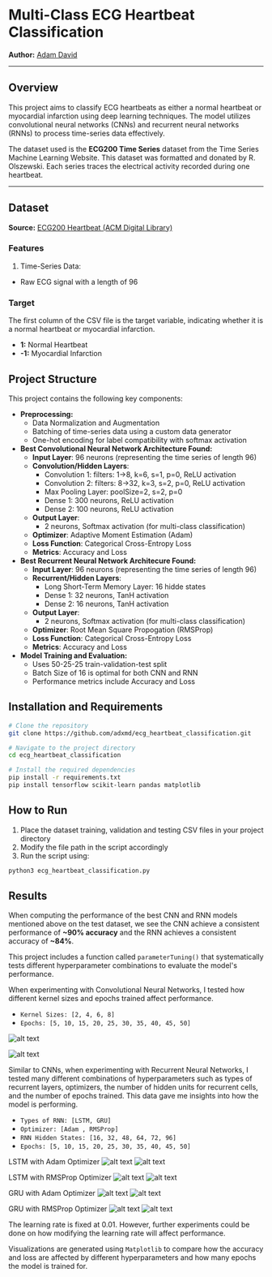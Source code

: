 # Multi-Class ECG Heartbeat Classification

**Author:** [Adam David](https://www.adamdavid.dev)

---

## Overview  
This project aims to classify ECG heartbeats as either a normal heartbeat or myocardial infarction using deep learning techniques. The model utilizes convolutional neural networks (CNNs) and recurrent neural networks (RNNs) to process time-series data effectively.

The dataset used is the **ECG200 Time Series** dataset from the Time Series Machine Learning Website. This dataset was formatted and donated by R. Olszewski. Each series traces the electrical activity recorded during one heartbeat. 

---

## Dataset  
**Source:** [ECG200 Heartbeat (ACM Digital Library)](https://dl.acm.org/doi/book/10.5555/935627)  

### Features  
1. Time-Series Data:
- Raw ECG signal with a length of 96

### Target  
The first column of the CSV file is the target variable, indicating whether it is a normal heartbeat or myocardial infarction. 
- **1:** Normal Heartbeat  
- **-1:** Myocardial Infarction  

## Project Structure  
This project contains the following key components:  
- **Preprocessing:**
    - Data Normalization and Augmentation
    - Batching of time-series data using a custom data generator
    - One-hot encoding for label compatibility with softmax activation
- **Best Convolutional Neural Network Architecture Found:**  
    - **Input Layer**: 96 neurons (representing the time series of length 96)  
    - **Convolution/Hidden Layers**:
        - Convolution 1: filters: 1->8, k=6, s=1, p=0, ReLU activation
        - Convolution 2: filters: 8->32, k=3, s=2, p=0, ReLU activation
        - Max Pooling Layer: poolSize=2, s=2, p=0
        - Dense 1: 300 neurons, ReLU activation  
        - Dense 2: 100 neurons, ReLU activation   
    - **Output Layer**:  
        - 2 neurons, Softmax activation (for multi-class classification)  
    - **Optimizer**: Adaptive Moment Estimation (Adam)  
    - **Loss Function**: Categorical Cross-Entropy Loss 
    - **Metrics**: Accuracy and Loss
- **Best Recurrent Neural Network Architecure Found:**
    - **Input Layer**: 96 neurons (representing the time series of length 96)  
    - **Recurrent/Hidden Layers**:
        - Long Short-Term Memory Layer: 16 hidde states
        - Dense 1: 32 neurons, TanH activation  
        - Dense 2: 16 neurons, TanH activation   
    - **Output Layer**:  
        - 2 neurons, Softmax activation (for multi-class classification)  
    - **Optimizer**: Root Mean Square Propogation (RMSProp)
    - **Loss Function**: Categorical Cross-Entropy Loss 
    - **Metrics**: Accuracy and Loss
- **Model Training and Evaluation:**  
    - Uses 50-25-25 train-validation-test split
    - Batch Size of 16 is optimal for both CNN and RNN
    - Performance metrics include Accuracy and Loss

## Installation and Requirements  

```bash
# Clone the repository
git clone https://github.com/adxmd/ecg_heartbeat_classification.git

# Navigate to the project directory
cd ecg_heartbeat_classification

# Install the required dependencies
pip install -r requirements.txt
pip install tensorflow scikit-learn pandas matplotlib
```

## How to Run

1. Place the dataset training, validation and testing CSV files in your project directory
2. Modify the file path in the script accordingly
3. Run the script using: 

```bash
python3 ecg_heartbeat_classification.py
```


## Results

When computing the performance of the best CNN and RNN models mentioned above on the test dataset, we see the CNN achieve a consistent performance of **~90% accuracy** and the RNN achieves a consistent accuracy of **~84%**.

This project includes a function called `parameterTuning()` that systematically tests different hyperparameter combinations to evaluate the model's performance.

When experimenting with Convolutional Neural Networks, I tested how different kernel sizes and epochs trained affect performance.
- `Kernel Sizes: [2, 4, 6, 8]`
- `Epochs: [5, 10, 15, 20, 25, 30, 35, 40, 45, 50]`

![alt text](https://github.com/adxmd/ecg_heartbeat_classification/blob/main/experiments/cnn_kernel_exp_training.png?raw=true)

![alt text](https://github.com/adxmd/ecg_heartbeat_classification/blob/main/experiments/cnn_kernel_exp_validation.png?raw=true)


Similar to CNNs, when experimenting with Recurrent Neural Networks, I tested many different combinations of hyperparameters such as types of recurrent layers, optimizers, the number of hidden units for recurrent cells, and the number of epochs trained. This data gave me insights into how the model is performing.
- `Types of RNN: [LSTM, GRU]`
- `Optimizer: [Adam , RMSProp]`
- `RNN Hidden States: [16, 32, 48, 64, 72, 96]`
- `Epochs: [5, 10, 15, 20, 25, 30, 35, 40, 45, 50]`

LSTM with Adam Optimizer
![alt text](https://github.com/adxmd/ecg_heartbeat_classification/blob/main/experiments/rnn_lstm_training.png?raw=true)
![alt text](https://github.com/adxmd/ecg_heartbeat_classification/blob/main/experiments/rnn_lstm_validation.png?raw=true)

LSTM with RMSProp Optimizer
![alt text](https://github.com/adxmd/ecg_heartbeat_classification/blob/main/experiments/rnn_lstm_training_rms.png?raw=true)
![alt text](https://github.com/adxmd/ecg_heartbeat_classification/blob/main/experiments/rnn_lstm_validation_rms.png?raw=true)

GRU with Adam Optimizer
![alt text](https://github.com/adxmd/ecg_heartbeat_classification/blob/main/experiments/rnn_gru_training.png?raw=true)
![alt text](https://github.com/adxmd/ecg_heartbeat_classification/blob/main/experiments/rnn_gru_validation.png?raw=true)

GRU with RMSProp Optimizer
![alt text](https://github.com/adxmd/ecg_heartbeat_classification/blob/main/experiments/rnn_gru_training_rms.png?raw=true)
![alt text](https://github.com/adxmd/ecg_heartbeat_classification/blob/main/experiments/rnn_gru_validation_rms.png?raw=true)

The learning rate is fixed at 0.01. However, further experiments could be done on how modifying the learning rate will affect performance. 

Visualizations are generated using `Matplotlib` to compare how the accuracy and loss are affected by different hyperparameters and how many epochs the model is trained for. 
<!-- ![alt text](/thyroid-cancer-recurrence/results_moreLR.png) -->
<!--
![alt text](https://github.com/adxmd/thyroid-cancer-recurrence/blob/main/results_moreLR.png?raw=true)

Based on this visualization we can conclude that for this current neural network architecture, `Learning Rates: 0.01, 0.05, and 0.1` provide the best accuracy and loss values. They can predict recurrence with **~95% accuracy** after training for 40 epochs
--> 

